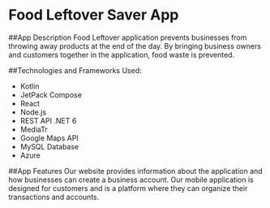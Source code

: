 # Food Leftover Saver App

##App Description
Food Leftover application prevents businesses from throwing away products at the end of the day.
By bringing business owners and customers together in the application, food waste is prevented.

##Technologies and Frameworks Used:
- Kotlin
- JetPack Compose
- React
- Node.js
- REST API .NET 6
- MediaTr
- Google Maps API
- MySQL Database
- Azure

##App Features
Our website provides information about the application and how businesses can create a business account.
Our mobile application is designed for customers and is a platform where they can organize their transactions and accounts.